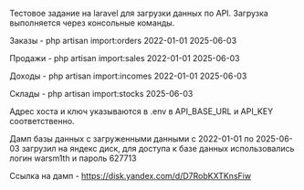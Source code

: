 Тестовое задание на laravel для загрузки данных по API. Загрузка выполняется через консольные команды.

Заказы - php artisan import:orders 2022-01-01 2025-06-03

Продажи - php artisan import:sales 2022-01-01 2025-06-03

Доходы - php artisan import:incomes 2022-01-01 2025-06-03

Склады - php artisan import:stocks 2025-06-03

Адрес хоста и ключ указываются в .env в API_BASE_URL и API_KEY соответственно.

Дамп базы данных с загруженными данными с 2022-01-01 по 2025-06-03 загрузил на яндекс диск, для доступа к базе данных использовались логин warsm1th и пароль 627713

Ссылка на дамп - https://disk.yandex.com/d/D7RobKXTKnsFiw
